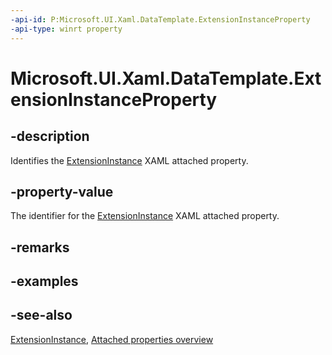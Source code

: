```yaml
---
-api-id: P:Microsoft.UI.Xaml.DataTemplate.ExtensionInstanceProperty
-api-type: winrt property
---
```


<!-- Property syntax
public Windows.UI.Xaml.DependencyProperty ExtensionInstanceProperty { get; }
-->

# Microsoft.UI.Xaml.DataTemplate.ExtensionInstanceProperty

## -description
Identifies the [ExtensionInstance](/windows/winui/api/microsoft.ui.xaml.datatemplate#xaml-attached-properties) XAML attached property.

## -property-value
The identifier for the [ExtensionInstance](/windows/winui/api/microsoft.ui.xaml.datatemplate#xaml-attached-properties) XAML attached property.

## -remarks

## -examples

## -see-also
[ExtensionInstance](/windows/winui/api/microsoft.ui.xaml.datatemplate#xaml-attached-properties), [Attached properties overview](/windows/uwp/xaml-platform/attached-properties-overview)
